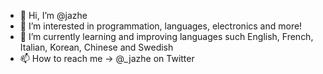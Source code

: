 - 👋 Hi, I’m @jazhe
- 👀 I’m interested in programmation, languages, electronics and more!
- 🌱 I’m currently learning and improving languages such English, French, Italian, Korean, Chinese and Swedish
- 📫 How to reach me -> @_jazhe on Twitter

<!---
jazhe/jazhe is a ✨ special ✨ repository because its `README.md` (this file) appears on your GitHub profile.
You can click the Preview link to take a look at your changes.
--->
